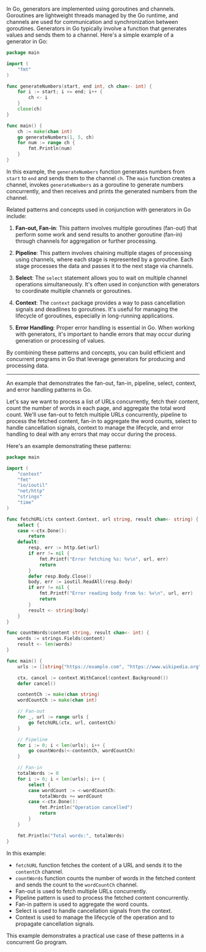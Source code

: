 In Go, generators are implemented using goroutines and channels. Goroutines are lightweight threads managed by the Go runtime, and channels are used for communication and synchronization between goroutines. Generators in Go typically involve a function that generates values and sends them to a channel. Here's a simple example of a generator in Go:

```go
package main

import (
	"fmt"
)

func generateNumbers(start, end int, ch chan<- int) {
	for i := start; i <= end; i++ {
		ch <- i
	}
	close(ch)
}

func main() {
	ch := make(chan int)
	go generateNumbers(1, 5, ch)
	for num := range ch {
		fmt.Println(num)
	}
}
```

In this example, the `generateNumbers` function generates numbers from `start` to `end` and sends them to the channel `ch`. The `main` function creates a channel, invokes `generateNumbers` as a goroutine to generate numbers concurrently, and then receives and prints the generated numbers from the channel.

Related patterns and concepts used in conjunction with generators in Go include:

1. **Fan-out, Fan-in**: This pattern involves multiple goroutines (fan-out) that perform some work and send results to another goroutine (fan-in) through channels for aggregation or further processing.

2. **Pipeline**: This pattern involves chaining multiple stages of processing using channels, where each stage is represented by a goroutine. Each stage processes the data and passes it to the next stage via channels.

3. **Select**: The `select` statement allows you to wait on multiple channel operations simultaneously. It's often used in conjunction with generators to coordinate multiple channels or goroutines.

4. **Context**: The `context` package provides a way to pass cancellation signals and deadlines to goroutines. It's useful for managing the lifecycle of goroutines, especially in long-running applications.

5. **Error Handling**: Proper error handling is essential in Go. When working with generators, it's important to handle errors that may occur during generation or processing of values.

By combining these patterns and concepts, you can build efficient and concurrent programs in Go that leverage generators for producing and processing data.

-----

An example that demonstrates the fan-out, fan-in, pipeline, select, context, and error handling patterns in Go. 

Let's say we want to process a list of URLs concurrently, fetch their content, count the number of words in each page, and aggregate the total word count. We'll use fan-out to fetch multiple URLs concurrently, pipeline to process the fetched content, fan-in to aggregate the word counts, select to handle cancellation signals, context to manage the lifecycle, and error handling to deal with any errors that may occur during the process.

Here's an example demonstrating these patterns:

```go
package main

import (
	"context"
	"fmt"
	"io/ioutil"
	"net/http"
	"strings"
	"time"
)

func fetchURL(ctx context.Context, url string, result chan<- string) {
	select {
	case <-ctx.Done():
		return
	default:
		resp, err := http.Get(url)
		if err != nil {
			fmt.Printf("Error fetching %s: %v\n", url, err)
			return
		}
		defer resp.Body.Close()
		body, err := ioutil.ReadAll(resp.Body)
		if err != nil {
			fmt.Printf("Error reading body from %s: %v\n", url, err)
			return
		}
		result <- string(body)
	}
}

func countWords(content string, result chan<- int) {
	words := strings.Fields(content)
	result <- len(words)
}

func main() {
	urls := []string{"https://example.com", "https://www.wikipedia.org", "https://www.google.com"}

	ctx, cancel := context.WithCancel(context.Background())
	defer cancel()

	contentCh := make(chan string)
	wordCountCh := make(chan int)

	// Fan-out
	for _, url := range urls {
		go fetchURL(ctx, url, contentCh)
	}

	// Pipeline
	for i := 0; i < len(urls); i++ {
		go countWords(<-contentCh, wordCountCh)
	}

	// Fan-in
	totalWords := 0
	for i := 0; i < len(urls); i++ {
		select {
		case wordCount := <-wordCountCh:
			totalWords += wordCount
		case <-ctx.Done():
			fmt.Println("Operation cancelled")
			return
		}
	}

	fmt.Println("Total words:", totalWords)
}
```

In this example:

- `fetchURL` function fetches the content of a URL and sends it to the `contentCh` channel.
- `countWords` function counts the number of words in the fetched content and sends the count to the `wordCountCh` channel.
- Fan-out is used to fetch multiple URLs concurrently.
- Pipeline pattern is used to process the fetched content concurrently.
- Fan-in pattern is used to aggregate the word counts.
- Select is used to handle cancellation signals from the context.
- Context is used to manage the lifecycle of the operation and to propagate cancellation signals.

This example demonstrates a practical use case of these patterns in a concurrent Go program.